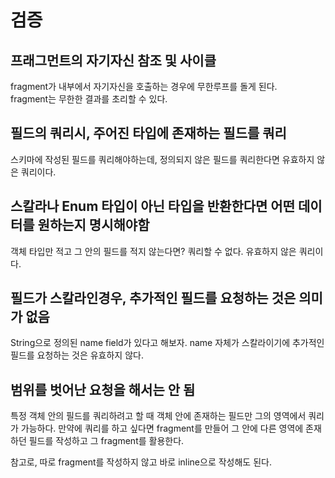 # 검증

## 프래그먼트의 자기자신 참조 및 사이클

fragment가 내부에서 자기자신을 호출하는 경우에 무한루프를 돌게 된다.<br>
fragment는 무한한 결과를 초리할 수 있다.<br>

## 필드의 쿼리시, 주어진 타입에 존재하는 필드를 쿼리

스키마에 작성된 필드를 쿼리해야하는데, 정의되지 않은 필드를 쿼리한다면 유효하지 않은 쿼리이다.<br>

## 스칼라나 Enum 타입이 아닌 타입을 반환한다면 어떤 데이터를 원하는지 명시해야함

객체 타입만 적고 그 안의 필드를 적지 않는다면? 쿼리할 수 없다. 유효하지 않은 쿼리이다.<br>

## 필드가 스칼라인경우, 추가적인 필드를 요청하는 것은 의미가 없음

String으로 정의된 name field가 있다고 해보자. name 자체가 스칼라이기에 추가적인 필드를 요청하는 것은 유효하지 않다.

## 범위를 벗어난 요청을 해서는 안 됨

특정 객체 안의 필드를 쿼리하려고 할 때 객체 안에 존재하는 필드만 그의 영역에서 쿼리가 가능하다.
만약에 쿼리를 하고 싶다면 fragment를 만들어 그 안에 다른 영역에 존재하던 필드를 작성하고 그 fragment를 활용한다.

참고로, 따로 fragment를 작성하지 않고 바로 inline으로 작성해도 된다.<br>
